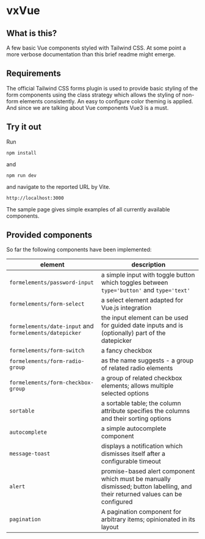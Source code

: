 # vxVue

## What is this?
A few basic Vue components styled with Tailwind CSS. At some point a more verbose documentation than this brief readme might emerge.

## Requirements
The official Tailwind CSS forms plugin is used to provide basic styling of the form components using the class strategy which allows the styling of non-form elements consistently.
An easy to configure color theming is applied. And since we are talking about Vue components Vue3 is a must.

## Try it out
Run
```
npm install
```
and
```
npm run dev
```
and navigate to the reported URL by Vite.
```
http://localhost:3000
```
The sample page gives simple examples of all currently available components.

## Provided components
So far the following components have been implemented:

| element | description |
| --- | --- |
| `formelements/password-input` | a simple input with toggle button which toggles between `type='button'` and `type='text'` |
| `formelements/form-select` | a select element adapted for Vue.js integration
| `formelements/date-input` and `formelements/datepicker` | the input element can be used for guided date inputs and is (optionally) part of the datepicker
| `formelements/form-switch` | a fancy checkbox
| `formelements/form-radio-group` | as the name suggests - a group of related radio elements
| `formelements/form-checkbox-group` | a group of related checkbox elements; allows multiple selected options
| `sortable` | a sortable table; the column attribute specifies the columns and their sorting options
| `autocomplete` | a simple autocomplete component
| `message-toast` | displays a notification which dismisses itself after a configurable timeout
| `alert` | promise-based alert component which must be manually dismissed; button labelling, and their returned values can be configured
| `pagination` | A pagination component for arbitrary items; opinionated in its layout 